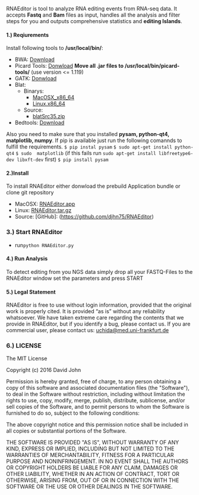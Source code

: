RNAEditor is tool to analyze RNA editing events from RNA-seq data.
It accepts **Fastq** and **Bam** files as input, handles all the analysis and filter steps for you and outputs comprehensive statistics and **editing Islands**.


#### 1.) Reqiurements

Install following tools to **/usr/local/bin/**:

+ BWA: [Download](https://sourceforge.net/projects/bio-bwa/files/latest/download)
+ Picard Tools: [Donwload](https://sourceforge.net/projects/picard/files/picard-tools/1.119/picard-tools-1.119.zip/download)
	**Move all .jar files to /usr/local/bin/picard-tools/** (use version <= 1.119)
+ GATK: [Donwload](https://www.broadinstitute.org/gatk/download/auth?package=GATK)
+ Blat:
	+ Binarys:
		+ [MacOSX_x86_64](http://hgdownload.soe.ucsc.edu/admin/exe/macOSX.x86_64/blat/blat)
		+ [Linux.x86_64](http://hgdownload.soe.ucsc.edu/admin/exe/linux.x86_64/blat/blat)
	+ Source:
		+ [blatSrc35.zip](https://users.soe.ucsc.edu/~kent/src/blatSrc35.zip)
+ Bedtools: [Download]( http://bedtools.readthedocs.io/en/latest/content/installation.html)

Also you need to make sure that you installed **pysam, python-qt4, matplotlib, numpy**.
If pip is available just run the following comannds to fulfill the requirements.
`$ pip instal pysam`
`$ sudo apt-get install python-qt4`
`$ sudo  matplotlib` (if this fails run `sudo apt-get install libfreetype6-dev libxft-dev` first)
`$ pip install pysam`


#### 2.)Install
To install RNAEditor either donwload the prebuild Application bundle or clone git repository
+	MacOSX: [RNAEditor.app](http://rnaeditor.uni-frankfurt.de/src/RNAEditor.dmg)
+	Linux: [RNAEditor.tar.gz](http://rnaeditor.uni-frankfurt.de/src/RNAEditor.tar.gz)
+	Source: [GitHub]: (https://github.com/djhn75/RNAEditor)

### 3.) Start RNAEditor

+ run`python RNAEditor.py`

#### 4.) Run Analysis
To detect editing from you NGS data simply drop all your FASTQ-Files to the RNAEditor window set the parameters and press START


#### 5.) Legal Statement
RNAEditor is free to use without login information, provided that the original work is properly cited.
It is provided “as is” without any reliability whatsoever.
We have taken extreme care regarding the contents that we provide in RNAEditor, but if you identify a bug, please contact us.
If you are commercial user, please contact us: uchida@med.uni-frankfurt.de

### 6.) LICENSE

The MIT License

Copyright (c) 2016 David John

Permission is hereby granted, free of charge, to any person obtaining a copy
of this software and associated documentation files (the "Software"), to deal
in the Software without restriction, including without limitation the rights
to use, copy, modify, merge, publish, distribute, sublicense, and/or sell
copies of the Software, and to permit persons to whom the Software is
furnished to do so, subject to the following conditions:

The above copyright notice and this permission notice shall be included in
all copies or substantial portions of the Software.

THE SOFTWARE IS PROVIDED "AS IS", WITHOUT WARRANTY OF ANY KIND, EXPRESS OR
IMPLIED, INCLUDING BUT NOT LIMITED TO THE WARRANTIES OF MERCHANTABILITY,
FITNESS FOR A PARTICULAR PURPOSE AND NONINFRINGEMENT. IN NO EVENT SHALL THE
AUTHORS OR COPYRIGHT HOLDERS BE LIABLE FOR ANY CLAIM, DAMAGES OR OTHER
LIABILITY, WHETHER IN AN ACTION OF CONTRACT, TORT OR OTHERWISE, ARISING FROM,
OUT OF OR IN CONNECTION WITH THE SOFTWARE OR THE USE OR OTHER DEALINGS IN
THE SOFTWARE.